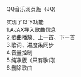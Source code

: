 QQ音乐网页版（JQ）

实现了以下功能 <br>
1.AJAX导入歌曲信息<br>
2.歌曲播放、上一首、下一首<br>
3.歌词、进度条同步<br>
4.音量控制<br>
5.纯净版（只有歌词） <br>
6.删除歌曲<br>

